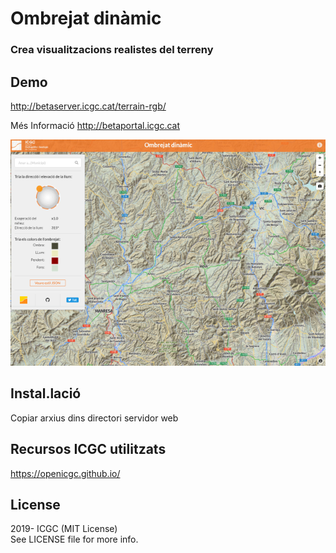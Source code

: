 # Ombrejat dinàmic

### Crea visualitzacions realistes del terreny


## Demo

http://betaserver.icgc.cat/terrain-rgb/


Més Informació http://betaportal.icgc.cat

[![Demo](terrain-rgb.png)](https://visors.icgc.cat/costa/#11/41.6480/2.7712)

## Instal.lació
Copiar arxius dins directori servidor web

## Recursos ICGC utilitzats
https://openicgc.github.io/


## License

2019- ICGC (MIT License)  
See LICENSE file for more info.
